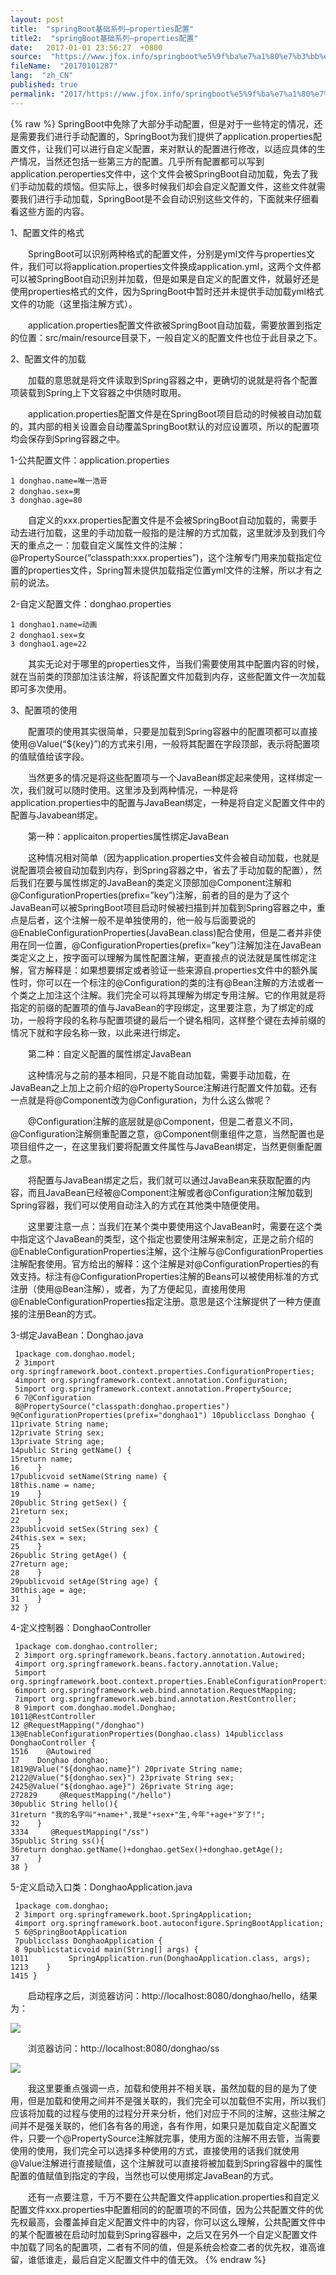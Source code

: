 ```yaml
---
layout: post
title:  "springBoot基础系列–properties配置"
title2:  "springBoot基础系列–properties配置"
date:   2017-01-01 23:56:27  +0800
source:  "https://www.jfox.info/springboot%e5%9f%ba%e7%a1%80%e7%b3%bb%e5%88%97properties%e9%85%8d%e7%bd%ae.html"
fileName:  "20170101287"
lang:  "zh_CN"
published: true
permalink: "2017/https://www.jfox.info/springboot%e5%9f%ba%e7%a1%80%e7%b3%bb%e5%88%97properties%e9%85%8d%e7%bd%ae.html"
---
```

{% raw %}
SpringBoot中免除了大部分手动配置，但是对于一些特定的情况，还是需要我们进行手动配置的，SpringBoot为我们提供了application.properties配置文件，让我们可以进行自定义配置，来对默认的配置进行修改，以适应具体的生产情况，当然还包括一些第三方的配置。几乎所有配置都可以写到application.peroperties文件中，这个文件会被SpringBoot自动加载，免去了我们手动加载的烦恼。但实际上，很多时候我们却会自定义配置文件，这些文件就需要我们进行手动加载，SpringBoot是不会自动识别这些文件的，下面就来仔细看看这些方面的内容。

1、配置文件的格式

　　SpringBoot可以识别两种格式的配置文件，分别是yml文件与properties文件，我们可以将application.properties文件换成application.yml，这两个文件都可以被SpringBoot自动识别并加载，但是如果是自定义的配置文件，就最好还是使用properties格式的文件，因为SpringBoot中暂时还并未提供手动加载yml格式文件的功能（这里指注解方式）。

　　application.properties配置文件欲被SpringBoot自动加载，需要放置到指定的位置：src/main/resource目录下，一般自定义的配置文件也位于此目录之下。

2、配置文件的加载

　　加载的意思就是将文件读取到Spring容器之中，更确切的说就是将各个配置项装载到Spring上下文容器之中供随时取用。

　　application.properties配置文件是在SpringBoot项目启动的时候被自动加载的，其内部的相关设置会自动覆盖SpringBoot默认的对应设置项，所以的配置项均会保存到Spring容器之中。

1-公共配置文件：application.properties

    1 donghao.name=唯一浩哥
    2 donghao.sex=男
    3 donghao.age=80

　　自定义的xxx.properties配置文件是不会被SpringBoot自动加载的，需要手动去进行加载，这里的手动加载一般指的是注解的方式加载，这里就涉及到我们今天的重点之一：加载自定义属性文件的注解：@PropertySource(“classpath:xxx.properties”)，这个注解专门用来加载指定位置的properties文件，Spring暂未提供加载指定位置yml文件的注解，所以才有之前的说法。

2-自定义配置文件：donghao.properties

    1 donghao1.name=动画
    2 donghao1.sex=女
    3 donghao1.age=22

　　其实无论对于哪里的properties文件，当我们需要使用其中配置内容的时候，就在当前类的顶部加注该注解，将该配置文件加载到内存，这些配置文件一次加载即可多次使用。

3、配置项的使用

　　配置项的使用其实很简单，只要是加载到Spring容器中的配置项都可以直接使用@Value(“${key}”)的方式来引用，一般将其配置在字段顶部，表示将配置项的值赋值给该字段。

　　当然更多的情况是将这些配置项与一个JavaBean绑定起来使用，这样绑定一次，我们就可以随时使用。这里涉及到两种情况，一种是将application.properties中的配置与JavaBean绑定，一种是将自定义配置文件中的配置与Javabean绑定。

　　第一种：applicaiton.properties属性绑定JavaBean

　　这种情况相对简单（因为application.properties文件会被自动加载，也就是说配置项会被自动加载到内存，到Spring容器之中，省去了手动加载的配置），然后我们在要与属性绑定的JavaBean的类定义顶部加@Component注解和@ConfigurationProperties(prefix=”key”)注解，前者的目的是为了这个JavaBean可以被SpringBoot项目启动时候被扫描到并加载到Spring容器之中，重点是后者，这个注解一般不是单独使用的，他一般与后面要说的@EnableConfigurationProperties(JavaBean.class)配合使用，但是二者并非使用在同一位置，@ConfigurationProperties(prefix=”key”)注解加注在JavaBean类定义之上，按字面可以理解为属性配置注解，更直接点的说法就是属性绑定注解，官方解释是：如果想要绑定或者验证一些来源自.properties文件中的额外属性时，你可以在一个标注的@Configuration的类的注有@Bean注解的方法或者一个类之上加注这个注解。我们完全可以将其理解为绑定专用注解。它的作用就是将指定的前缀的配置项的值与JavaBean的字段绑定，这里要注意，为了绑定的成功，一般将字段的名称与配置项键的最后一个键名相同，这样整个键在去掉前缀的情况下就和字段名称一致，以此来进行绑定。

　　第二种：自定义配置的属性绑定JavaBean

　　这种情况与之前的基本相同，只是不能自动加载，需要手动加载，在JavaBean之上加上之前介绍的@PropertySource注解进行配置文件加载。还有一点就是将@Component改为@Configuration，为什么这么做呢？

　　@Configuration注解的底层就是@Component，但是二者意义不同，@Configuration注解侧重配置之意，@Component侧重组件之意，当然配置也是项目组件之一，在这里我们要将配置文件属性与JavaBean绑定，当然更侧重配置之意。

　　将配置与JavaBean绑定之后，我们就可以通过JavaBean来获取配置的内容，而且JavaBean已经被@Component注解或者@Configuration注解加载到Spring容器，我们可以使用自动注入的方式在其他类中随便使用。

　　这里要注意一点：当我们在某个类中要使用这个JavaBean时，需要在这个类中指定这个JavaBean的类型，这个指定也要使用注解来制定，正是之前介绍的@EnableConfigurationProperties注解，这个注解与@ConfigurationProperties注解配套使用。官方给出的解释：这个注解是对@ConfigurationProperties的有效支持。标注有@ConfigurationProperties注解的Beans可以被使用标准的方式注册（使用@Bean注解），或者，为了方便起见，直接用使用@EnableConfigurationProperties指定注册。意思是这个注解提供了一种方便直接的注册Bean的方式。

3-绑定JavaBean：Donghao.java

     1package com.donghao.model;
     2 3import org.springframework.boot.context.properties.ConfigurationProperties;
     4import org.springframework.context.annotation.Configuration;
     5import org.springframework.context.annotation.PropertySource;
     6 7@Configuration
     8@PropertySource("classpath:donghao.properties")  9@ConfigurationProperties(prefix="donghao1") 10publicclass Donghao {
    11private String name;
    12private String sex;
    13private String age;
    14public String getName() {
    15return name;
    16    }
    17publicvoid setName(String name) {
    18this.name = name;
    19    }
    20public String getSex() {
    21return sex;
    22    }
    23publicvoid setSex(String sex) {
    24this.sex = sex;
    25    }
    26public String getAge() {
    27return age;
    28    }
    29publicvoid setAge(String age) {
    30this.age = age;
    31    }
    32 }

4-定义控制器：DonghaoController

     1package com.donghao.controller;
     2 3import org.springframework.beans.factory.annotation.Autowired;
     4import org.springframework.beans.factory.annotation.Value;
     5import org.springframework.boot.context.properties.EnableConfigurationProperties;
     6import org.springframework.web.bind.annotation.RequestMapping;
     7import org.springframework.web.bind.annotation.RestController;
     8 9import com.donghao.model.Donghao;
    1011@RestController
    12 @RequestMapping("/donghao")
    13@EnableConfigurationProperties(Donghao.class) 14publicclass DonghaoController {
    1516    @Autowired
    17    Donghao donghao;
    1819@Value("${donghao.name}") 20private String name;
    2122@Value("${donghao.sex}") 23private String sex;
    2425@Value("${donghao.age}") 26private String age;
    272829     @RequestMapping("/hello")
    30public String hello(){
    31return "我的名字叫"+name+",我是"+sex+"生,今年"+age+"岁了!";
    32    }
    3334     @RequestMapping("/ss")
    35public String ss(){
    36return donghao.getName()+donghao.getSex()+donghao.getAge();
    37    }
    38 }

5-定义启动入口类：DonghaoApplication.java

     1package com.donghao;
     2 3import org.springframework.boot.SpringApplication;
     4import org.springframework.boot.autoconfigure.SpringBootApplication;
     5 6@SpringBootApplication
     7publicclass DonghaoApplication {
     8 9publicstaticvoid main(String[] args) {
    1011         SpringApplication.run(DonghaoApplication.class, args);
    1213    }
    1415 }

　　启动程序之后，浏览器访问：http://localhost:8080/donghao/hello，结果为：

![](/wp-content/uploads/2017/07/1500114802.jpg)

　　浏览器访问：http://localhost:8080/donghao/ss

![](/wp-content/uploads/2017/07/1500114803.png)

　　我这里要重点强调一点，加载和使用并不相关联，虽然加载的目的是为了使用，但是加载和使用之间并不是强关联的，我们完全可以加载但不实用，所以我们应该将加载的过程与使用的过程分开来分析，他们对应于不同的注解，这些注解之间并不是强关联的，他们各有各的用途，各有作用，如果只是加载自定义配置文件，只要一个@PropertySource注解就完事，使用方面的注解不用去管，当需要使用的使用，我们完全可以选择多种使用的方式，直接使用的话我们就使用@Value注解进行直接赋值，这个注解就可以直接将被加载到Spring容器中的属性配置的值赋值到指定的字段，当然也可以使用绑定JavaBean的方式。

　　还有一点要注意，千万不要在公共配置文件application.properties和自定义配置文件xxx.properties中配置相同的的配置项的不同值，因为公共配置文件的优先权最高，会覆盖掉自定义配置文件中的内容，你可以这么理解，公共配置文件中的某个配置被在启动时加载到Spring容器中，之后又在另外一个自定义配置文件中加载了同名的配置项，二者有不同的值，但是系统会检查二者的优先权，谁高谁留，谁低谁走，最后自定义配置文件中的值无效。
{% endraw %}
